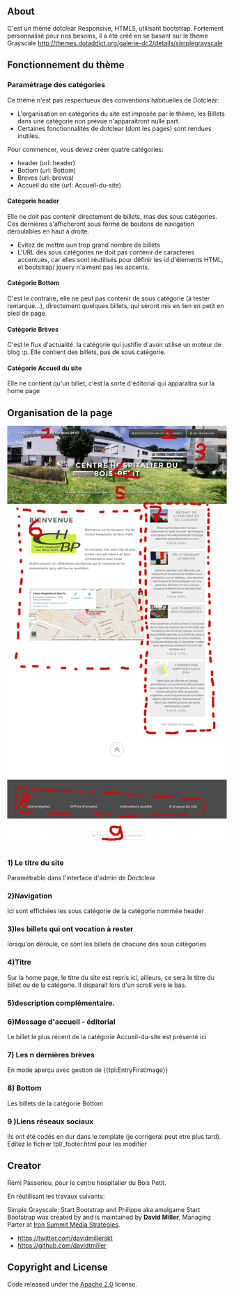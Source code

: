 ## About
C'est un thème dotclear Responsive, HTML5, utilisant bootstrap.
Fortement personnalisé pour nos besoins, il a été créé en se basant sur le theme Grayscale http://themes.dotaddict.org/galerie-dc2/details/simplegrayscale

## Fonctionnement du thème
### Paramétrage des catégories
Ce thème n'est pas respectueux des conventions habituelles de Dotclear:
* L'organisation en catégories du site est imposée par le thème, les Billets dans une catégorie non prévue n'apparaitront nulle part.
* Certaines fonctionnalités de dotclear (dont les pages) sont rendues inutiles. 

Pour commencer, vous devez créer quatre catégories:
* header (url: header)
* Bottom (url: Bottom)
* Breves (url: breves)
* Accueil du site (url: Accueil-du-site)

#### Catégorie header
Elle ne doit pas contenir directement de billets, mas des sous catégories. Ces dernières s'afficheront sous forme de boutons de navigation déroulables en haut à droite.
* Evitez de mettre uun trop grand nombre de billets
* L'URL des sous catégories ne doit pas contenir de caracteres accentués, car elles sont réutilisés pour définir les id d'élements HTML, et bootstrap/ jquery n'aiment pas les accents.

#### Catégorie Bottom
C'est le contraire, elle ne peut pas contenir de sous catégorie (à tester remarque...), directement quelques billets, qui seront mis en lien en petit en pied de page.

#### Catégorie Brèves
C'est le flux d'actualité. la catégorie qui justifie d'avoir utilisé un moteur de blog :p.
Elle contient des billets, pas de sous catégorie.

#### Catégorie Accueil du site
Elle ne contient qu'un billet, c'est la sorte d'éditorial qui apparaitra sur la home page

## Organisation de la page
![str](/doc/screen.png)

### 1) Le titre du site
Paramétrable dans l'interface d'admin de Doctclear
### 2)Navigation
Ici sont effichées les sous catégorie de la catégorie nommée header
### 3)les billets qui ont vocation à rester
lorsqu'on déroule, ce sont les billets de chacune des sous catégories
### 4)Titre
Sur la home page, le titre du site est repris ici, ailleurs, ce sera le titre du billet ou de la catégorie.
Il disparait lors d'un scroll vers le bas.
### 5)description complémentaire.
### 6)Message d'accueil - éditorial
Le billet le plus récent de la catégorie Accueil-du-site est présenté ici
### 7) Les n dernières brèves 
En mode aperçu avec gestion de {{tpl:EntryFirstImage}}
### 8) Bottom
Les billets de la catégorie Bottom

### 9 )Liens réseaux sociaux
Ils ont été codés en dur dans le template (je corrigerai peut etre plus tard).
Editez le fichier tpl/_footer.html pour les modifier 


## Creator

Rémi Passerieu, pour le centre hospitalier du Bois Petit.

En réutilisant les travaux suivants:

Simple Grayscale: Start Bootstrap and Philippe aka amalgame
Start Bootstrap was created by and is maintained by **David Miller**, Managing Parter at [Iron Summit Media Strategies](http://www.ironsummitmedia.com/).
* https://twitter.com/davidmillerskt
* https://github.com/davidtmiller

## Copyright and License

Code released under the [Apache 2.0](https://github.com/IronSummitMedia/startbootstrap-grayscale/blob/gh-pages/LICENSE) license.


